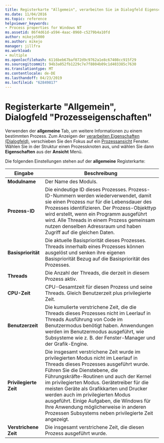 ```yaml
---
title: Registerkarte "Allgemein", verarbeiten Sie im Dialogfeld Eigenschaften von | Microsoft-Dokumentation
ms.date: 11/04/2016
ms.topic: reference
helpviewer_keywords:
- Process properties for Windows NT
ms.assetid: 86f4d61d-a594-4aac-8960-c5279b4a10fd
author: mikejo5000
ms.author: mikejo
manager: jillfra
ms.workload:
- multiple
ms.openlocfilehash: 6116beb67baf072d9c9762a1e8c67408cc915f29
ms.sourcegitcommit: 94b3a052fb1229c7e7f8804b09c1d403385c7630
ms.translationtype: MT
ms.contentlocale: de-DE
ms.lasthandoff: 04/23/2019
ms.locfileid: "62849817"
---
```

# <a name="general-tab-process-properties-dialog-box"></a>Registerkarte "Allgemein", Dialogfeld "Prozesseigenschaften"
Verwenden der **allgemeine** Tab, um weitere Informationen zu einem bestimmten Prozess. Zum Anzeigen der [verarbeiten Eigenschaften (Dialogfeld)](../debugger/process-properties-dialog-box.md), verschieben Sie den Fokus auf ein [Prozessansicht](../debugger/processes-view.md) Fenster. Wählen Sie in der Struktur einen Prozessknoten aus, und wählen Sie dann **Eigenschaften** aus der **Ansicht** Menü.

 Die folgenden Einstellungen stehen auf der **allgemeine** Registerkarte:

|Eingabe|Beschreibung|
|-----------|-----------------|
|**Modulname**|Der Name des Moduls.|
|**Prozess-ID**|Die eindeutige ID dieses Prozesses. Prozess-ID-Nummern werden wiederverwendet, damit sie einen Prozess nur für die Lebensdauer des Prozesses identifizieren. Der Prozess-Objekttyp wird erstellt, wenn ein Programm ausgeführt wird. Alle Threads in einem Prozess gemeinsam nutzen denselben Adressraum und haben Zugriff auf die gleichen Daten.|
|**Basispriorität**|Die aktuelle Basispriorität dieses Prozesses. Threads innerhalb eines Prozesses können ausgelöst und senken ihre eigenen Basispriorität Bezug auf die Basispriorität des Prozesses.|
|**Threads**|Die Anzahl der Threads, die derzeit in diesem Prozess aktiv.|
|**CPU-Zeit**|CPU-Gesamtzeit für diesen Prozess und seine Threads. Gleich Benutzerzeit plus privilegierte Zeit.|
|**Benutzerzeit**|Die kumulierte verstrichene Zeit, die die Threads dieses Prozesses nicht im Leerlauf in Threads Ausführung von Code im Benutzermodus benötigt haben. Anwendungen werden im Benutzermodus ausgeführt, wie Subsysteme wie z. B. der Fenster-Manager und der Grafik-Engine.|
|**Privilegierte Zeit**|Die insgesamt verstrichene Zeit wurde im privilegierten Modus nicht im Leerlauf in Threads dieses Prozesses ausgeführt wurde. Führen Sie die Dienstebene, die Führungskräfte-Routinen und auch der Kernel im privilegierten Modus. Gerätetreiber für die meisten Geräte als Grafikkarten und Drucker werden auch im privilegierten Modus ausgeführt. Einige Aufgaben, die Windows für Ihre Anwendung möglicherweise in anderen Prozessen Subsystems neben privilegierte Zeit angezeigt.|
|**Verstrichene Zeit**|Die insgesamt verstrichene Zeit, die diesen Prozess ausgeführt wurde.|